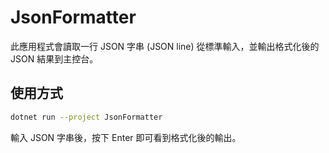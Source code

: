 # JsonFormatter

此應用程式會讀取一行 JSON 字串 (JSON line) 從標準輸入，並輸出格式化後的 JSON 結果到主控台。

## 使用方式

```bash
dotnet run --project JsonFormatter
```

輸入 JSON 字串後，按下 Enter 即可看到格式化後的輸出。